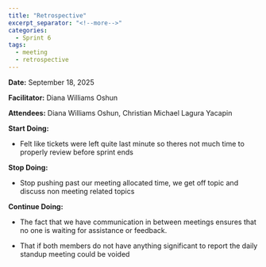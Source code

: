 ```yaml
---
title: "Retrospective"
excerpt_separator: "<!--more-->"
categories:
  - Sprint 6
tags:
  - meeting
  - retrospective
---
```


**Date:** September 18, 2025

<!--more-->

**Facilitator:** Diana Williams Oshun

<!--more-->

**Attendees:** Diana Williams Oshun, Christian Michael Lagura Yacapin

<!--more-->

**Start Doing:**

<!--more-->

- Felt like tickets were left quite last minute so theres not much time to properly review before sprint ends

**Stop Doing:**

<!--more-->

- Stop pushing past our meeting allocated time, we get off topic and discuss non meeting related topics

**Continue Doing:**

<!--more-->

- The fact that we have communication in between meetings ensures that no one is waiting for assistance or feedback.

- That if both members do not have anything significant to report the daily standup meeting could be voided
